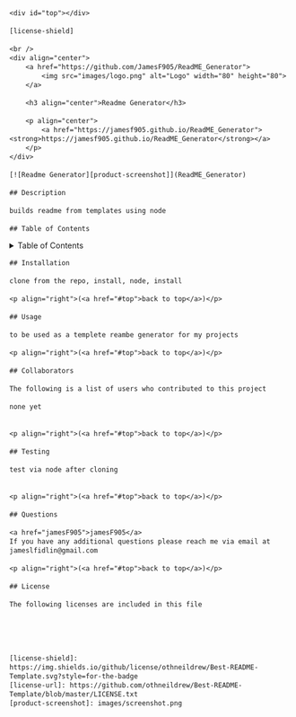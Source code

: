 
    <div id="top"></div>

    [license-shield]
    
    <br />
    <div align="center">
        <a href="https://github.com/JamesF905/ReadME_Generator">
            <img src="images/logo.png" alt="Logo" width="80" height="80">
        </a>

        <h3 align="center">Readme Generator</h3>

        <p align="center">
            <a href="https://jamesf905.github.io/ReadME_Generator"><strong>https://jamesf905.github.io/ReadME_Generator</strong></a>
        </p>
    </div>

    [![Readme Generator][product-screenshot]](ReadME_Generator)

    ## Description
    
    builds readme from templates using node
    
    ## Table of Contents 
<details>
  <summary>Table of Contents</summary>
  <ol>   
    <li><a href="#Description">Description</a></li>
    <li><a href="#Installation">Installation</a></li>
    <li><a href="#Usage">Usage</a></li>
    <li><a href="#Collaborators">Collaborators</a></li>
    <li><a href="#Testing">Testing</a></li>
    <li><a href="#Questions">Questions</a></li>
    <li><a href="#License">License</a></li>
  </ol>
</details>
    
    ## Installation
    
    clone from the repo, install, node, install

    <p align="right">(<a href="#top">back to top</a>)</p>
    
    ## Usage
    
    to be used as a templete reambe generator for my projects 
    
    <p align="right">(<a href="#top">back to top</a>)</p>    
    
    ## Collaborators
    
    The following is a list of users who contributed to this project

    none yet

    
    <p align="right">(<a href="#top">back to top</a>)</p>

    ## Testing

    test via node after cloning 


    <p align="right">(<a href="#top">back to top</a>)</p>

    ## Questions
    
    <a href="jamesF905">jamesF905</a>
    If you have any additional questions please reach me via email at jameslfidlin@gmail.com
    
    <p align="right">(<a href="#top">back to top</a>)</p>

    ## License
    
    The following licenses are included in this file

    



    [license-shield]: https://img.shields.io/github/license/othneildrew/Best-README-Template.svg?style=for-the-badge
    [license-url]: https://github.com/othneildrew/Best-README-Template/blob/master/LICENSE.txt
    [product-screenshot]: images/screenshot.png

    